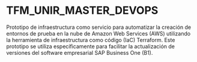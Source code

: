 # TFM_UNIR_MASTER_DEVOPS
Prototipo de infraestructura como servicio para automatizar la creación de entornos de prueba en la nube de Amazon Web Services (AWS) utilizando la herramienta de infraestructura como código (IaC) Terraform. Este prototipo se utiliza específicamente para facilitar la actualización de versiones del software empresarial SAP Business One (B1).
